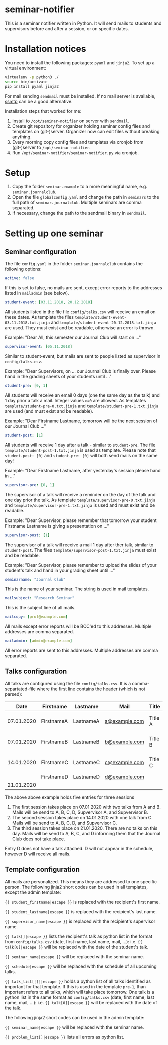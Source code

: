 # seminar-notifier

This is a seminar notifier written in Python. It will send mails to students and supervisors before and after a session, or on specific dates.


# Installation notices

You need to install the following packages: `pyaml` and `jinja2`. To set up a virtual environment:

```bash
virtualenv -p python3 ./
source bin/activate
pip install pyaml jinja2
```

For mail sending `sendmail` must be installed. If no mail server is available, [ssmtp](https://linux.die.net/man/8/ssmtp) can be a good alternative.

Installation steps that worked for me:

1.  Install to `/opt/seminar-notifier` on server with `sendmail`.
2.  Create git repository for organizer holding seminar config files and templates on (git-)server. Organizer now can edit files without breaking anything.
3.  Every morning copy config files and templates via cronjob from (git-)server to `/opt/seminar-notifier`.
4.  Run `/opt/seminar-notifier/seminar-notifier.py` via cronjob.


# Setup

1.  Copy the folder `seminar.example` to a more meaningful name, e.g. `seminar.journalclub`.
2.  Open the file `globalconfig.yaml` and change the path in `seminars` to the full path of `seminar.journalclub`. Multiple seminars are comma separated.
2.  If necessary, change the path to the sendmail binary in `sendmail`.


# Setting up one seminar

## Seminar configuration

The file `config.yaml` in the folder `seminar.journalclub` contains the following options:

```yaml
active: false
```

If this is set to false, no mails are sent, except error reports to the addresses listed in `mailadmin` (see below).

```yaml
student-event: [03.11.2018, 20.12.2018]
```

All students listed in the file file `config/talks.csv` will receive an email on these dates. As template the files `template/student-event-03.11.2018.txt.jinja` and `template/student-event-20.12.2018.txt.jinja` are used. They must exist and be readable, otherwise an error is thrown.

Example: "Dear All, this semester our Journal Club will start on ..."

```yaml
supervisor-event: [05.11.2018]
```

Similar to student-event, but mails are sent to people listed as supervisor in `config/talks.csv`.

Example: "Dear Supervisors, on ... our Journal Club is finally over. Please hand in the grading sheets of your students until ..."

```yaml
student-pre: [0, 1]
```

All students will receive an email 0 days (one the same day as the talk) and 1 day prior a talk a mail. Integer values `>=0` are allowed. As templates `template/student-pre-0.txt.jinja` and `template/student-pre-1.txt.jinja` are used (and must exist and be readable).

Example: "Dear Firstname Lastname, tomorrow will be the next session of our Journal Club ..."

```yaml
student-post: [1]
```

All students will receive 1 day after a talk - similar to `student-pre`. The file `template/student-post-1.txt.jinja` is used as template. Please note that `student-post: [0]` and `student-pre: [0]` will both send mails on the same day!

Example: "Dear Firstname Lastname, after yesterday's session please hand in ..."

```yaml
supervisor-pre: [0, 1]
```

The supervisor of a talk will receive a reminder on the day of the talk and one day prior the talk. As template `template/supervisor-pre-0.txt.jinja` and `template/supervisor-pre-1.txt.jinja` is used and must exist and be readable.

Example: "Dear Supervisor, please remember that tomorrow your student Firstname Lastname is giving a presentation on ..."

```yaml
supervisor-post: [1]
```

The supervisor of a talk will receive a mail 1 day after ther talk, similar to `student-post`. The files `template/supervisor-post-1.txt.jinja` must exist and be readable.

Example: "Dear Supervisor, please remember to upload the slides of your student's talk and hand in your grading sheet until ..."

```yaml
seminarname: "Journal Club"
```

This is the name of your seminar. The string is used in mail templates.

```yaml
mailsubject: "Research Seminar"
```

This is the subject line of all mails.

```yaml
mailcopy: [prof@example.com]
```

All mails except error reports will be BCC'ed to this addresses. Multiple addresses are comma separated.

```yaml
mailadmin: [admin@example.com]
```

All error reports are sent to this addresses. Multiple addresses are comma separated.


## Talks configuration

All talks are configured using the file `config/talks.csv`. It is a comma-separtated-file where the first line contains the header (which is not parsed):

Date	|	Firstname	|	Lastname	|	Mail	|	Title	|	Abstract	|	Supervisor	|	Supervisormail
---	|	---	|	---	|	---	|	---	|	---	|	---	|	---
07.01.2020 | FirstnameA | LastnameA | a@example.com | Title A | Short Abstract A | Supervisor A | sa@example.com
07.01.2020 | FirstnameB | LastnameB | b@example.com | Title B | Short Abstract B | Supervisor B | sb@example.com
14.01.2020 | FirstnameC | LastnameC | c@example.com | Title C | Short Abstract C | Supervisor C | sc@example.com
           | FirstnameD | LastnameD | d@example.com |         |                  |              | 
21.01.2020 |            |           |               |         |                  |              | 

The above above example holds five entries for three sessions

1.  The first session takes place on 07.01.2020 with two talks from A and B. Mails will be send to A, B, C, D, Supvervisor A, and Supvervisor B.
2.  The second session takes place on 14.01.2020 with one talk from C. Mails will be send to A, B, C, D, and Supvervisor C.
3.  The third session takes place on 21.01.2020. There are no talks on this day. Mails will be send to A, B, C, and D informing them that the Journal Club does not take place.

Entry D does not have a talk attached. D will not appear in the schedule, however D will receive all mails.


## Template configuration

All mails are personalized. This means they are addressed to one specific person. The following jinja2 short codes can be used in all templates, except the admin template:

`{{ student_firstname|escape }}` is replaced with the recipient's first name.

`{{ student_lastname|escape }}` is replaced with the recipient's last name.

`{{ supervisor_name|escape }}` is replaced with the recipient's supervisor name.

`{{ talk[]|escape }}` lists the recipient's talk as python list in the format from `config/talks.csv` (date, first name, last name, mail, ...): i.e. `{{ talk[0]|escape }}` will be replaced with the date of the student's talk.

`{{ seminar_name|escape }}` will be replaced with the seminar name.

`{{ schedule|escape }}` will be replaced with the schedule of all upcoming talks.

`{{ talk_list[[]]|escape }}` holds a python list of all talks identified as important for that template. If this is used in the template `pre-1`, than important refers to all talks, which will take place tomorrow. One talk is a python list in the same format as `config/talks.csv` (date, first name, last name, mail, ...): i.e. `{{ talk[0]|escape }}` will be replaced with the date of the talk. 


The following jinja2 short codes can be used in the admin template:

`{{ seminar_name|escape }}` will be replaced with the seminar name.

`{{ problem_list[]|escape }}` lists all errors as python list.
